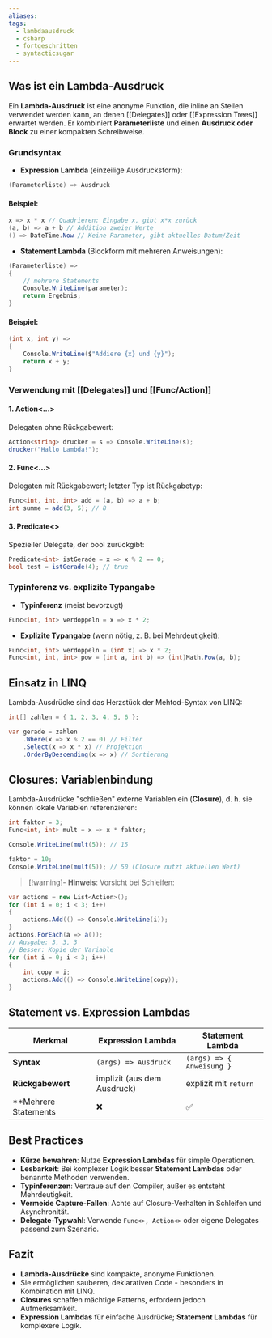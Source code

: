 ```yaml
---
aliases: 
tags:
  - lambdaausdruck
  - csharp
  - fortgeschritten
  - syntacticsugar
---
```


## Was ist ein Lambda-Ausdruck

Ein **Lambda-Ausdruck** ist eine anonyme Funktion, die inline an Stellen verwendet werden kann, an denen [[Delegates]] oder [[Expression Trees]] erwartet werden. Er kombiniert **Parameterliste** und einen **Ausdruck oder Block** zu einer kompakten Schreibweise.


### Grundsyntax

- **Expression Lambda** (einzeilige Ausdrucksform):

```csharp
(Parameterliste) => Ausdruck
```

#### Beispiel:

```csharp
x => x * x // Quadrieren: Eingabe x, gibt x*x zurück
(a, b) => a + b // Addition zweier Werte
() => DateTime.Now // Keine Parameter, gibt aktuelles Datum/Zeit
```


- **Statement Lambda** (Blockform mit mehreren Anweisungen):

```csharp
(Parameterliste) =>
{
	// mehrere Statements
	Console.WriteLine(parameter);
	return Ergebnis;
}
```

#### Beispiel:

```csharp
(int x, int y) =>
{
	Console.WriteLine($"Addiere {x} und {y}");
	return x + y;
}
```


### Verwendung mit [[Delegates]] und [[Func/Action]]

#### 1. Action<...>
Delegaten ohne Rückgabewert:

```csharp
Action<string> drucker = s => Console.WriteLine(s);
drucker("Hallo Lambda!");
```

#### 2. Func<...>
Delegaten mit Rückgabewert; letzter Typ ist Rückgabetyp:

```csharp
Func<int, int, int> add = (a, b) => a + b;
int summe = add(3, 5); // 8
```

#### 3. Predicate<>
Spezieller Delegate, der bool zurückgibt:

```csharp
Predicate<int> istGerade = x => x % 2 == 0;
bool test = istGerade(4); // true
```


### Typinferenz vs. explizite Typangabe

- **Typinferenz** (meist bevorzugt)

```csharp
Func<int, int> verdoppeln = x => x * 2;
```


- **Explizite Typangabe** (wenn nötig, z. B. bei Mehrdeutigkeit):

```csharp
Func<int, int> verdoppeln = (int x) => x * 2;
Func<int, int, int> pow = (int a, int b) => (int)Math.Pow(a, b);
```



## Einsatz in LINQ

Lambda-Ausdrücke sind das Herzstück der Mehtod-Syntax von LINQ:

```csharp
int[] zahlen = { 1, 2, 3, 4, 5, 6 };

var gerade = zahlen
	.Where(x => x % 2 == 0) // Filter
	.Select(x => x * x) // Projektion
	.OrderByDescending(x => x) // Sortierung
```


## Closures: Variablenbindung

Lambda-Ausdrücke "schließen" externe Variablen ein (**Closure**), d. h. sie können lokale Variablen referenzieren:

```csharp
int faktor = 3;
Func<int, int> mult = x => x * faktor;

Console.WriteLine(mult(5)); // 15

faktor = 10;
Console.WriteLine(mult(5)); // 50 (Closure nutzt aktuellen Wert)
```



>[!warning]- **Hinweis**: Vorsicht bei Schleifen:

```csharp
var actions = new List<Action>();
for (int i = 0; i < 3; i++)
{
	actions.Add(() => Console.WriteLine(i));
}
actions.ForEach(a => a());
// Ausgabe: 3, 3, 3
// Besser: Kopie der Variable
for (int i = 0; i < 3; i++)
{
	int copy = i;
	actions.Add(() => Console.WriteLine(copy));
}
```


## Statement vs. Expression Lambdas

| Merkmal              | Expression Lambda           | Statement Lambda          |
| -------------------- | --------------------------- | ------------------------- |
| **Syntax**           | `(args) => Ausdruck`        | `(args) => { Anweisung }` |
| **Rückgabewert**     | implizit (aus dem Ausdruck) | explizit mit `return`     |
| **Mehrere Statements | ❌                           | ✅                         |

## Best Practices

- **Kürze bewahren**: Nutze **Expression Lambdas** für simple Operationen.
- **Lesbarkeit**: Bei komplexer Logik besser **Statement Lambdas** oder benannte Methoden verwenden.
- **Typinferenzen**: Vertraue auf den Compiler, außer es entsteht Mehrdeutigkeit.
- **Vermeide Capture-Fallen**: Achte auf Closure-Verhalten in Schleifen und Asynchronität.
- **Delegate-Typwahl**: Verwende `Func<>, Action<>` oder eigene Delegates passend zum Szenario. 


## Fazit
- **Lambda-Ausdrücke** sind kompakte, anonyme Funktionen.
- Sie ermöglichen sauberen, deklarativen Code - besonders in Kombination mit LINQ.
- **Closures** schaffen mächtige Patterns, erfordern jedoch Aufmerksamkeit.
- **Expression Lambdas** für einfache Ausdrücke; **Statement Lambdas** für komplexere Logik.